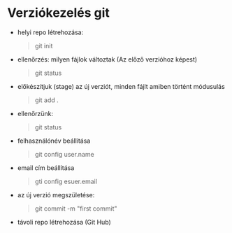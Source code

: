 # Verziókezelés git

- helyi repo létrehozása:
    > git init

- ellenőrzés: milyen fájlok változtak (Az előző verzióhoz képest)
    > git status

- előkészítjuk (stage) az új verziót, minden fájlt amiben történt módusulás
    > git add .

- ellenőrzünk: 
    > git status

- felhasználónév beállítása
    > git config user.name

- email cím beállítása
    > gti config esuer.email

- az új verzió megszületése: 
    > git commit -m "first commit"

- távoli repo létrehozása (Git Hub) 
